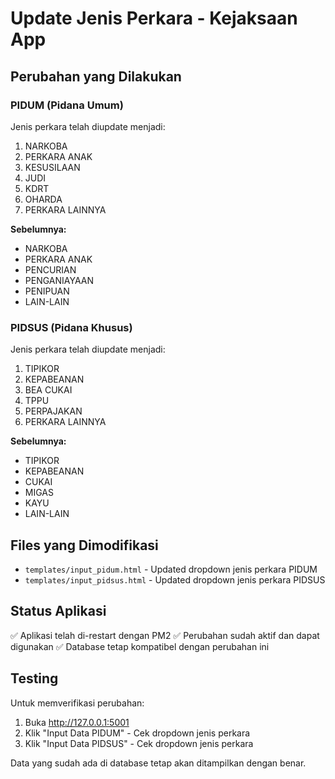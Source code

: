 # Update Jenis Perkara - Kejaksaan App

## Perubahan yang Dilakukan

### PIDUM (Pidana Umum)
Jenis perkara telah diupdate menjadi:
1. NARKOBA
2. PERKARA ANAK
3. KESUSILAAN
4. JUDI
5. KDRT
6. OHARDA
7. PERKARA LAINNYA

**Sebelumnya:**
- NARKOBA
- PERKARA ANAK
- PENCURIAN
- PENGANIAYAAN
- PENIPUAN
- LAIN-LAIN

### PIDSUS (Pidana Khusus)
Jenis perkara telah diupdate menjadi:
1. TIPIKOR
2. KEPABEANAN
3. BEA CUKAI
4. TPPU
5. PERPAJAKAN
6. PERKARA LAINNYA

**Sebelumnya:**
- TIPIKOR
- KEPABEANAN
- CUKAI
- MIGAS
- KAYU
- LAIN-LAIN

## Files yang Dimodifikasi
- `templates/input_pidum.html` - Updated dropdown jenis perkara PIDUM
- `templates/input_pidsus.html` - Updated dropdown jenis perkara PIDSUS

## Status Aplikasi
✅ Aplikasi telah di-restart dengan PM2
✅ Perubahan sudah aktif dan dapat digunakan
✅ Database tetap kompatibel dengan perubahan ini

## Testing
Untuk memverifikasi perubahan:
1. Buka http://127.0.0.1:5001
2. Klik "Input Data PIDUM" - Cek dropdown jenis perkara
3. Klik "Input Data PIDSUS" - Cek dropdown jenis perkara

Data yang sudah ada di database tetap akan ditampilkan dengan benar.